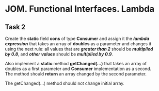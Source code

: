 # JOM. Functional Interfaces. Lambda
## Task 2

Create the **static** field **cons** of type **Consumer** and assign it the **_lambda expression_** that takes an array of **doubles** as a parameter and changes it using the next rule: all values that are **_greater than 2_** should be **_multiplied by 0.8_**, and **_other values_** should be **_multiplied by 0.9_**.

Also implement a **static** method **getChanged(...)** that takes an array of doubles as a first parameter and **Consumer** implementation as a second. The method should **return** an array changed by the second parameter.

The getChanged(...) method should not change initial array. 

